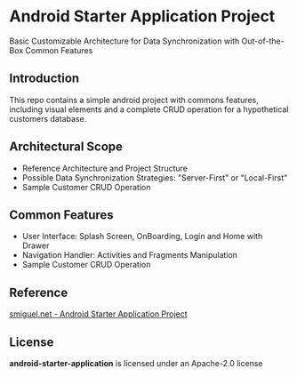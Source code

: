 # Android Starter Application Project

Basic Customizable Architecture for Data Synchronization with Out-of-the-Box Common Features

## Introduction 
This repo contains a simple android project with commons features, including visual elements and a complete CRUD operation for a hypothetical customers database. 

## Architectural Scope
+ Reference Architecture and Project Structure
+ Possible Data Synchronization Strategies: "Server-First" or "Local-First"
+ Sample Customer CRUD Operation

## Common Features
+ User Interface: Splash Screen, OnBoarding, Login and Home with Drawer
+ Navigation Handler: Activities and Fragments Manipulation
+ Sample Customer CRUD Operation

## Reference
[smiguel.net - Android Starter Application Project](https://www.smiguel.net/android-architecture)

## License
__android-starter-application__ is licensed under an Apache-2.0 license